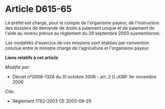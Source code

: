 # Article D615-65

Le préfet est chargé, pour le compte de l'organisme payeur, de l'instruction des dossiers de demande de droits à paiement
unique et de paiement de l'aide au revenu prévus au règlement du 29 septembre 2003 susmentionné.

Les modalités d'exercice de ces missions sont établies par convention conclue entre le ministre chargé de l'agriculture et
l'organisme payeur.

**Liens relatifs à cet article**

_Modifié par_:

  - Décret n°2006-1326 du 31 octobre 2006 - art. 2 () JORF 1er novembre 2006

_Cite_:

  - Règlement 1782-2003 CE 2003-09-29
